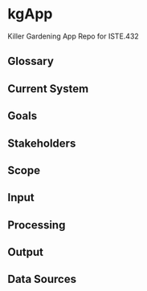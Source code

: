 # kgApp
Killer Gardening App Repo for ISTE.432


## Glossary


## Current System


## Goals


## Stakeholders


## Scope


## Input


## Processing


## Output


## Data Sources
